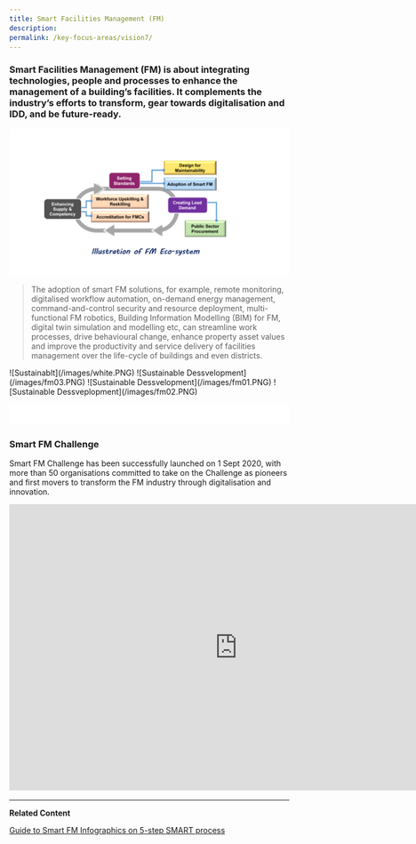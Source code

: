 ```yaml
---
title: Smart Facilities Management (FM)
description:  
permalink: /key-focus-areas/vision7/
---
```

### Smart Facilities Management (FM) is about integrating technologies, people and processes to enhance the management of a building’s facilities. It complements the industry’s efforts to transform, gear towards digitalisation and IDD, and be future-ready. 
![Sustainable Dessvelopment](/images/fm04.PNG)

<blockquote>
  <p>The adoption of smart FM solutions, for example, remote monitoring, digitalised workflow automation, on-demand energy management, command-and-control security and resource deployment, multi-functional FM robotics, Building Information Modelling (BIM) for FM, digital twin simulation and modelling etc, can streamline work processes, drive behavioural change, enhance property asset values and improve the productivity and service delivery of facilities management over the life-cycle of buildings and even districts.</p>
  <span class="author"></span>
</blockquote>
![Sustainablt](/images/white.PNG)
![Sustainable Dessvelopment](/images/fm03.PNG)
![Sustainable Dessvelopment](/images/fm01.PNG)
![Sustainable Dessveplopment](/images/fm02.PNG)

![Sustainablt](/images/white.PNG)

### Smart FM  Challenge
Smart FM  Challenge has been successfully launched on 1 Sept 2020, with more than 50 organisations committed to take on the Challenge as pioneers and first movers to transform the FM industry through digitalisation and innovation.
<iframe width="820" height="515" src="https://www.youtube.com/embed/jULUpGgtP7M?rel=0&autoplay=1&mute=1&enablejsapi=1" frameborder="0" allow="accelerometer; autoplay; clipboard-write; encrypted-media; gyroscope; picture-in-picture" allowfullscreen></iframe>
	
---

**Related Content**

<a href="https://www1.bca.gov.sg/docs/default-source/docs-corp-buildsg/guide_to_smart_fm.pdf" class="front-page-cta bp-sec-button margin--top padding--bottom" target="_blank">
	<span>Guide to Smart FM</span>
	<i class="sgds-icon sgds-icon-arrow-right is-size-4" aria-hidden="true"></i>
	
<a href="https://www1.bca.gov.sg/docs/default-source/docs-corp-buildsg/facilities-management/quick-guide-to-5-step-smart-process.pdf?sfvrsn=51f205b8_0" class="front-page-cta bp-sec-button margin--top padding--bottom" target="_blank">
	<span> Infographics on 5-step SMART process</span>
	<i class="sgds-icon sgds-icon-arrow-right is-size-4" aria-hidden="true"></i>
